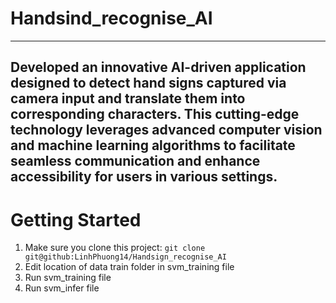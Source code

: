 # Handsind_recognise_AI
---
Developed an innovative AI-driven application designed to detect hand signs captured via camera input and translate them into corresponding characters. This cutting-edge technology leverages advanced computer vision and machine learning algorithms to facilitate seamless communication and enhance accessibility for users in various settings.
---
# Getting Started
1. Make sure you clone this project:
`git clone git@github:LinhPhuong14/Handsign_recognise_AI`
2. Edit location of data train folder in svm_training file
3. Run svm_training file
4. Run svm_infer file
